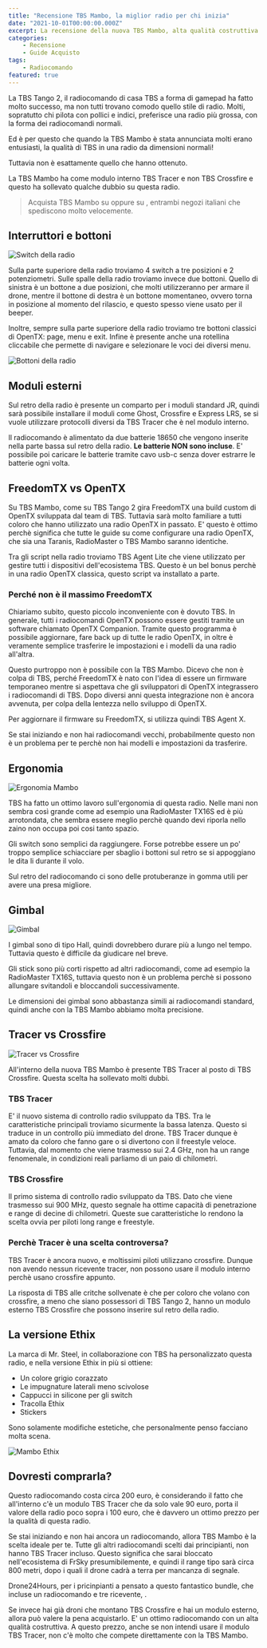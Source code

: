 ```yaml
---
title: "Recensione TBS Mambo, la miglior radio per chi inizia"
date: "2021-10-01T00:00:00.000Z"
excerpt: La recensione della nuova TBS Mambo, alta qualità costruttiva e prezzo molto competitivo. La nuova miglior radio per principianti.
categories:
    - Recensione
    - Guide Acquisto 
tags: 
    - Radiocomando
featured: true
---
```




La TBS Tango 2, il radiocomando di casa TBS a forma di gamepad ha fatto molto successo, ma non tutti trovano comodo quello stile di radio. Molti, sopratutto chi pilota con pollici e indici, preferisce una radio più grossa, con la forma dei radiocomandi normali.

Ed è per questo che quando la TBS Mambo è stata annunciata molti erano entusiasti, la qualità di TBS in una radio da dimensioni normali!

Tuttavia non è esattamente quello che hanno ottenuto. 

La TBS Mambo ha come modulo interno TBS Tracer e non TBS Crossfire e questo ha sollevato qualche dubbio su questa radio.

> Acquista TBS Mambo su <AffiliateLink href="https://drone24hours.com/product/ethix-mambo-controller-per-drone-radio-fpv-rc/?D24H=lucapalonca" label="drone24hours.com"/> oppure su <AffiliateLink href="https://www.rhobbyfpv.it/prodotto/ethix-mambo-tbs-tracer-radiocomando-2-4ghz/?ref=iamlucafpv" label="rhobbyfpv.it"/>, entrambi negozi italiani che spediscono molto velocemente.

## Interruttori e bottoni

![Switch della radio](/assets/recensione-tbs-mambo/mambo_switch.jpeg)

Sulla parte superiore della radio troviamo 4 switch a tre posizioni e 2 potenziometri. Sulle spalle della radio troviamo invece due bottoni. Quello di sinistra è un bottone a due posizioni, che molti utilizzeranno per armare il drone, mentre il bottone di destra è un bottone momentaneo, ovvero torna in posizione al momento del rilascio, e questo spesso viene usato per il beeper.

Inoltre, sempre sulla parte superiore della radio troviamo tre bottoni classici di OpenTX: page, menu e exit. Infine è presente anche una rotellina cliccabile che permette di navigare e selezionare le voci dei diversi menu.

![Bottoni della radio](/assets/recensione-tbs-mambo/mambo_bottoni.jpeg)

## Moduli esterni

Sul retro della radio è presente un comparto per i moduli standard JR, quindi sarà possibile installare il moduli come Ghost, Crossfire e Express LRS, se si vuole utilizzare protocolli diversi da TBS Tracer che è nel modulo interno.

Il radiocomando è alimentato da due batterie 18650 che vengono inserite nella parte bassa sul retro della radio. **Le batterie NON sono incluse**. E' possibile poi caricare le batterie tramite cavo usb-c senza dover estrarre le batterie ogni volta.


## FreedomTX vs OpenTX

Su TBS Mambo, come su TBS Tango 2 gira FreedomTX una build custom di OpenTX sviluppata dal team di TBS. Tuttavia sarà molto familiare a tutti coloro che hanno utilizzato una radio OpenTX in passato. E' questo è ottimo perchè significa che tutte le guide su come configurare una radio OpenTX, che sia una Taranis, RadioMaster o TBS Mambo saranno identiche.

Tra gli script nella radio troviamo TBS Agent Lite che viene utilizzato per gestire tutti i dispositivi dell'ecosistema TBS. Questo è un bel bonus perchè in una radio OpenTX classica, questo script va installato a parte.

### Perché non è il massimo FreedomTX

Chiariamo subito, questo piccolo inconveniente con è dovuto TBS. In generale, tutti i radiocomandi OpenTX possono essere gestiti tramite un software chiamato OpenTX Companion. Tramite questo programma è possibile aggiornare, fare back up di tutte le radio OpenTX, in oltre è veramente semplice trasferire le impostazioni e i modelli da una radio all'altra.

Questo purtroppo non è possibile con la TBS Mambo. Dicevo che non è colpa di TBS, perché FreedomTX è nato con l'idea di essere un firmware temporaneo mentre si aspettava che gli sviluppatori di OpenTX integrassero i radiocomandi di TBS. Dopo diversi anni questa integrazione non è ancora avvenuta, per colpa della lentezza nello sviluppo di OpenTX.

Per aggiornare il firmware su FreedomTX, si utilizza quindi TBS Agent X.

Se stai iniziando e non hai radiocomandi vecchi, probabilmente questo non è un problema per te perchè non hai modelli e impostazioni da trasferire.

## Ergonomia

![Ergonomia Mambo](/assets/recensione-tbs-mambo/mambo_grip.jpeg)

TBS ha fatto un ottimo lavoro sull'ergonomia di questa radio. Nelle mani non sembra così grande come ad esempio una RadioMaster TX16S ed è più arrotondata, che sembra essere meglio perchè quando devi riporla nello zaino non occupa poi cosi tanto spazio. 

Gli switch sono semplici da raggiungere. Forse potrebbe essere un po' troppo semplice schiacciare per sbaglio i bottoni sul retro se si appoggiano le dita li durante il volo. 

Sul retro del radiocomando ci sono delle protuberanze in gomma utili per avere una presa migliore.

## Gimbal

![Gimbal](/assets/recensione-tbs-mambo/mambo_gimbal.jpeg)

I gimbal sono di tipo Hall, quindi dovrebbero durare più a lungo nel tempo. Tuttavia questo è difficile da giudicare nel breve. 

Gli stick sono più corti rispetto ad altri radiocomandi, come ad esempio la RadioMaster TX16S, tuttavia questo non è un problema perchè si possono allungare svitandoli e bloccandoli successivamente.

Le dimensioni dei gimbal sono abbastanza simili ai radiocomandi standard, quindi anche con la TBS Mambo abbiamo molta precisione.

## Tracer vs Crossfire

![Tracer vs Crossfire](/assets/recensione-tbs-mambo/crossfire-vs-tracer.jpeg)

All'interno della nuova TBS Mambo è presente TBS Tracer al posto di TBS Crossfire. Questa scelta ha sollevato molti dubbi.

### TBS Tracer
E' il nuovo sistema di controllo radio sviluppato da TBS. Tra le caratteristiche principali troviamo sicurmente la bassa latenza. Questo si traduce in un controllo più immediato del drone. TBS Tracer dunque è amato da coloro che fanno gare o si divertono con il freestyle veloce. Tuttavia, dal momento che viene trasmesso sui 2.4 GHz, non ha un range fenomenale, in condizioni reali parliamo di un paio di chilometri.

### TBS Crossfire
Il primo sistema di controllo radio sviluppato da TBS. Dato che viene trasmesso sui 900 MHz, questo segnale ha ottime capacità di penetrazione e range di decine di chilometri. Queste sue caratteristiche lo rendono la scelta ovvia per piloti long range e freestyle.

### Perchè Tracer è una scelta controversa?
TBS Tracer è ancora nuovo, e moltissimi piloti utilizzano crossfire. Dunque non avendo nessun ricevente tracer, non possono usare il modulo interno perchè usano crossfire appunto.

La risposta di TBS alle critche sollvenate è che per coloro che volano con crossfire, a meno che siano possessori di TBS Tango 2, hanno un modulo esterno TBS Crossfire che possono inserire sul retro della radio.

## La versione Ethix

La marca di Mr. Steel, in collaborazione con TBS ha personalizzato questa radio, e nella versione Ethix in più si ottiene: 

- Un colore grigio corazzato
- Le impugnature laterali meno scivolose
- Cappucci in silicone per gli switch
- Tracolla Ethix
- Stickers

Sono solamente modifiche estetiche, che personalmente penso facciano molta scena.

![Mambo Ethix](/assets/recensione-tbs-mambo/mambo_ethix.jpeg)


## Dovresti comprarla?

Questo radiocomando costa circa 200 euro, è considerando il fatto che all'interno c'è un modulo TBS Tracer che da solo vale 90 euro, porta il valore della radio poco sopra i 100 euro, che è davvero un ottimo prezzo per la qualità di questa radio.

Se stai iniziando e non hai ancora un radiocomando, allora TBS Mambo è la scelta ideale per te. Tutte gli altri radiocomandi scelti dai principianti, non hanno TBS Tracer incluso. Questo significa che sarai bloccato nell'ecosistema di FrSky presumibilemente, e quindi il range tipo sarà circa 800 metri, dopo i quali il drone cadrà a terra per mancanza di segnale.

Drone24Hours, per i pricinpianti a pensato a questo fantastico bundle, che incluse un radiocomando e tre ricevente, <AffiliateLink href="https://www.drone24hours.com/product/ethix-mambo-starter-set/?D24H=lucapalonca" label="puoi comprarlo qua"/>.

Se invece hai già droni che montano TBS Crossfire e hai un modulo esterno, allora può valere la pena acquistarlo. E' un ottimo radiocomando con un alta qualità costruttiva. A questo prezzo, anche se non intendi usare il modulo TBS Tracer, non c'è molto che compete direttamente con la TBS Mambo.

